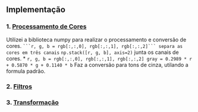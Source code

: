 ## Implementação

### 1. [Processamento de Cores](cores/script.py)
Utilizei a biblioteca numpy para realizar o processamento e conversão de cores.
   ``
   ```r, g, b = rgb[:,:,0], rgb[:,:,1], rgb[:,:,2]``` separa as cores em três canais
   ``
    ```np.stack([r, g, b], axis=2)``` junta os canais de cores.
    * ```r, g, b = rgb[:,:,0], rgb[:,:,1], rgb[:,:,2] gray = 0.2989 * r + 0.5870 * g + 0.1140 * b``` Faz a conversão para tons de cinza, utilando a formula padrão.
    

### 2. [Filtros](filtros/script.py)


### 3. [Transformação](transformacao/script.py)


